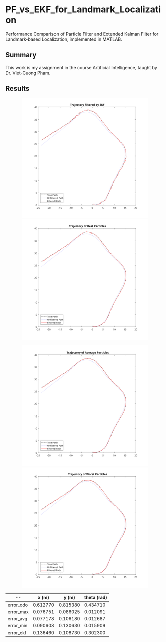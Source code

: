 # PF_vs_EKF_for_Landmark_Localization
Performance Comparison of Particle Filter and Extended Kalman Filter for Landmark-based Localization, implemented in MATLAB.

## Summary
This work is my assignment in the course Artificial Intelligence, taught by Dr. Viet-Cuong Pham.

## Results
<p align="center">
  <img src="ekf.svg" width="400" alt="accessibility text">
  <img src="pf_best.svg" width="400" alt="accessibility text">
</p>
<p align="center">
  <img src="pf_avg.svg" width="400" alt="accessibility text">
  <img src="pf_worst.svg" width="400" alt="accessibility text">
</p>

-- | x (m) | y (m) | theta (rad)
-- | -- | -- | --
error_odo | 0.612770 | 0.815380 | 0.434710
error_max | 0.076751 | 0.086025 | 0.012091
error_avg | 0.077178 | 0.106180 | 0.012687
error_min | 0.090608 | 0.130630 | 0.015909
error_ekf | 0.136460 | 0.108730 | 0.302300
